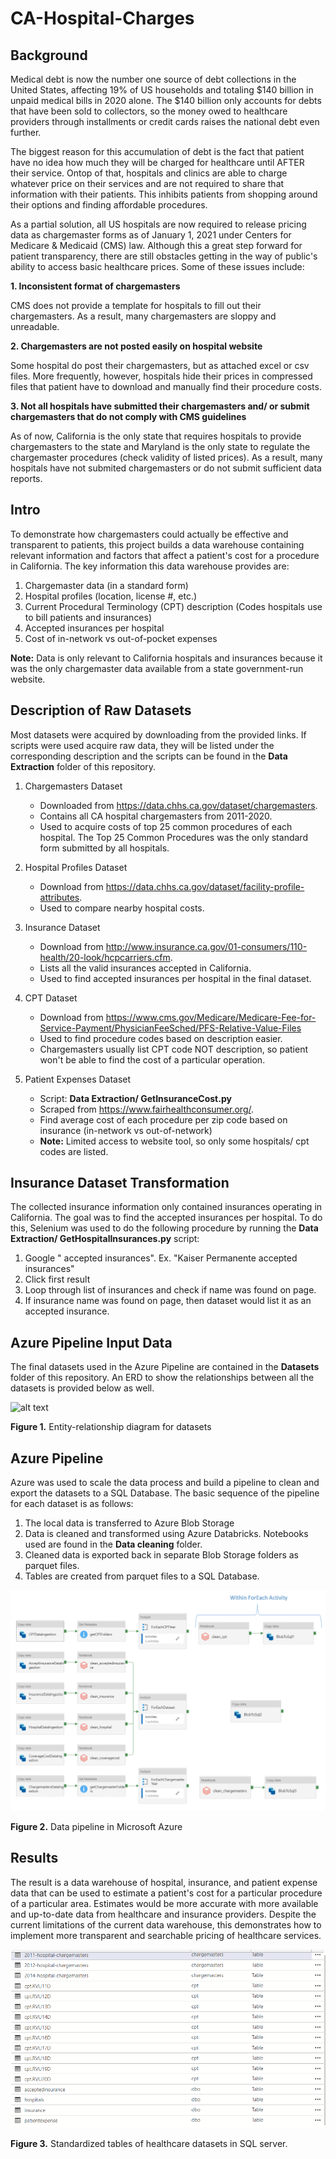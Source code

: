 # CA-Hospital-Charges

## Background

Medical debt is now the number one source of debt collections in the United States, affecting 19% of US households and totaling $140 billion in unpaid medical bills in 2020 alone. The $140 billion only accounts for debts that have been sold to collectors, so the money owed to healthcare providers through installments or credit cards raises the national debt even further. 

The biggest reason for this accumulation of debt is the fact that patient have no idea how much they will be charged for healthcare until AFTER their service. Ontop of that, hospitals and clinics are able to charge whatever price on their services and are not required to share that information with their patients. This inhibits patients from shopping around their options and finding affordable procedures. 

As a partial solution, all US hospitals are now required to release pricing data as chargemaster forms as of January 1, 2021 under Centers for Medicare & Medicaid (CMS) law. Although this a great step forward for patient transparency, there are still obstacles getting in the way of public's ability to access basic healthcare prices. Some of these issues include:

   **1. Inconsistent format of chargemasters**

   CMS does not provide a template for hospitals to fill out their chargemasters. As a result, many chargemasters are sloppy and unreadable. 
   
   **2. Chargemasters are not posted easily on hospital website**

   Some hospital do post their chargemasters, but as attached excel or csv files. More frequently, however, hospitals hide their prices in compressed files that patient have to    download and manually find their procedure costs. 
   
   **3. Not all hospitals have submitted their chargemasters and/ or submit chargemasters that do not comply with CMS guidelines**

   As of now, California is the only state that requires hospitals to provide chargemasters to the state and Maryland is the only state to regulate the chargemaster procedures (check validity of listed prices). As a result, many hospitals have not submited chargemasters or do not submit sufficient data reports. 
   
## Intro

To demonstrate how chargemasters could actually be effective and transparent to patients, this project builds a data warehouse containing relevant information and factors that affect a patient's cost for a procedure in California. The key information this data warehouse provides are:

1. Chargemaster data (in a standard form)
2. Hospital profiles (location, license #, etc.)
3. Current Procedural Terminology (CPT) description (Codes hospitals use to bill patients and insurances)
4. Accepted insurances per hospital
5. Cost of in-network vs out-of-pocket expenses 

**Note:** Data is only relevant to California hospitals and insurances because it was the only chargemaster data available from a state government-run website. 

## Description of Raw Datasets 
Most datasets were acquired by downloading from the provided links. If scripts were used acquire raw data, they will be listed under the corresponding description and the scripts can be found in the **Data Extraction** folder of this repository. 

1. Chargemasters Dataset
   
   - Downloaded from https://data.chhs.ca.gov/dataset/chargemasters.
   - Contains all CA hospital chargemasters from 2011-2020.
   - Used to acquire costs of top 25 common procedures of each hospital. The Top 25 Common Procedures was the only standard form submitted by all hospitals. 

2. Hospital Profiles Dataset

   - Download from https://data.chhs.ca.gov/dataset/facility-profile-attributes. 
   - Used to compare nearby hospital costs.
   
3. Insurance Dataset

   - Download from http://www.insurance.ca.gov/01-consumers/110-health/20-look/hcpcarriers.cfm. 
   - Lists all the valid insurances accepted in California.
   - Used to find accepted insurances per hospital in the final dataset.

4. CPT Dataset

   - Download from https://www.cms.gov/Medicare/Medicare-Fee-for-Service-Payment/PhysicianFeeSched/PFS-Relative-Value-Files
   - Used to find procedure codes based on description easier. 
   - Chargemasters usually list CPT code NOT description, so patient won't be able to find the cost of a particular operation. 

5. Patient Expenses Dataset

   - Script: **Data Extraction/ GetInsuranceCost.py**
   - Scraped from https://www.fairhealthconsumer.org/. 
   - Find average cost of each procedure per zip code based on insurance (in-network vs out-of-network)
   - **Note:** Limited access to website tool, so only some hospitals/ cpt codes are listed. 

## Insurance Dataset Transformation

The collected insurance information only contained insurances operating in California. The goal was to find the accepted insurances per hospital. To do this, Selenium was used to do the following procedure by running the **Data Extraction/ GetHospitalInsurances.py** script:

   1. Google "<hospital name> accepted insurances". Ex. "Kaiser Permanente accepted insurances"
   2. Click first result
   3. Loop through list of insurances and check if name was found on page.
   4. If insurance name was found on page, then dataset would list it as an accepted insurance. 

## Azure Pipeline Input Data
   
The final datasets used in the Azure Pipeline are contained in the **Datasets** folder of this repository. An ERD to show the relationships between all the datasets is provided below as well.
   
![alt text](https://github.com/beatricetierra/US-Hospital-Charges/blob/main/ERD.png)

**Figure 1.** Entity-relationship diagram for datasets 
   
## Azure Pipeline
   
Azure was used to scale the data process and build a pipeline to clean and export the datasets to a SQL Database. The basic sequence of the pipeline for each dataset is as follows:
   
1. The local data is transferred to Azure Blob Storage
2. Data is cleaned and transformed using Azure Databricks. Notebooks used are found in the **Data cleaning** folder.
3. Cleaned data is exported back in separate Blob Storage folders as parquet files.
4. Tables are created from parquet files to a SQL Database.
   
![alt text](https://github.com/beatricetierra/CA-Hospital-Charges/blob/main/AzurePipeline.PNG)
   
**Figure 2.** Data pipeline in Microsoft Azure

## Results

The result is a data warehouse of hospital, insurance, and patient expense data that can be used to estimate a patient's cost for a particular procedure of a particular area. Estimates would be more accurate with more available and up-to-date data from healthcare and insurance providers. Despite the current limitations of the current data warehouse, this demonstrates how to implement more transparent and searchable pricing of healthcare services. 
   
![alt text](https://github.com/beatricetierra/CA-Hospital-Charges/blob/main/SQLDatabase.PNG)
   
**Figure 3.** Standardized tables of healthcare datasets in SQL server.

